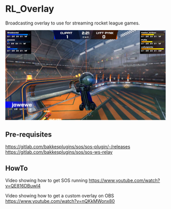 # RL_Overlay
 Broadcasting overlay to use for streaming rocket league games.

![Alt text](/screenshot.png?raw=true "Overlay Example")

## Pre-requisites
https://gitlab.com/bakkesplugins/sos/sos-plugin/-/releases 
https://gitlab.com/bakkesplugins/sos/sos-ws-relay

## HowTo
Video showing how to get SOS running 
https://www.youtube.com/watch?v=QE816DBuwI4

Video showing how to get a custom overlay on OBS
https://www.youtube.com/watch?v=nQKkMWonx80
